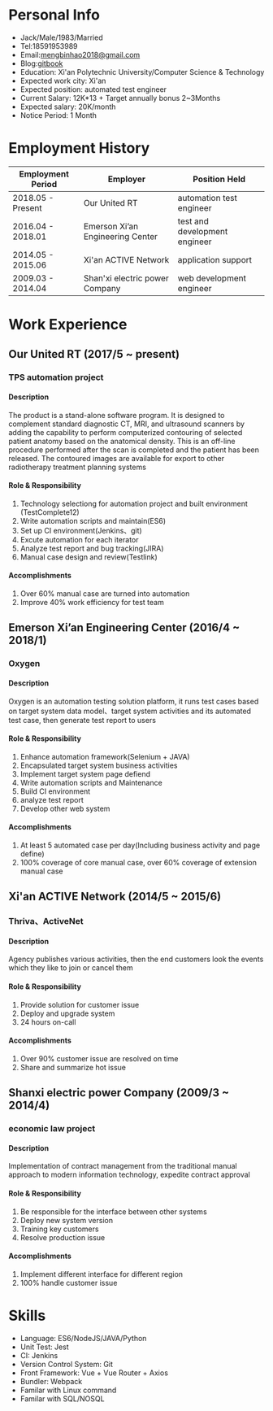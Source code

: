 # Personal Info
- Jack/Male/1983/Married
- Tel:18591953989
- Email:mengbinhao2018@gmail.com
- Blog:[gitbook](https://jackmeng.gitbook.io/note/)
- Education: Xi'an Polytechnic University/Computer Science & Technology
- Expected work city: Xi'an
- Expected position: automated test engineer
- Current Salary: 12K*13 + Target annually bonus 2~3Months
- Expected salary: 20K/month
- Notice Period: 1 Month

# Employment History

| Employment Period | Employer                         | Position Held                 |
| ----------------- | -------------------------------- | ----------------------------- |
| 2018.05 - Present | Our United RT                    | automation test engineer      |
| 2016.04 - 2018.01 | Emerson Xi’an Engineering Center | test and development engineer |
| 2014.05 - 2015.06 | Xi'an ACTIVE Network             | application support           |
| 2009.03 - 2014.04 | Shan'xi electric power Company   | web development engineer      |

# Work Experience

## Our United RT (2017/5 ~ present)
### TPS automation project
#### Description
The product is a stand-alone software program.  It is designed to complement standard diagnostic CT, MRI, and ultrasound scanners by adding the capability to perform computerized contouring of selected patient anatomy based on the anatomical density.  This is an off-line procedure performed after the scan is completed and the patient has been released.  The contoured images are available for export to other radiotherapy treatment planning systems

#### Role & Responsibility
1. Technology selectiong for automation project and built environment (TestComplete12)
2. Write automation scripts and maintain(ES6)
3. Set up CI environment(Jenkins、git)
4. Excute automation for each iterator
5. Analyze test report and bug tracking(JIRA)
6. Manual case design and review(Testlink)

#### Accomplishments
1. Over 60% manual case are turned into automation
2. Improve 40% work efficiency for test team

## Emerson Xi’an Engineering Center (2016/4 ~ 2018/1)
### Oxygen
#### Description
Oxygen is an automation testing solution platform, it runs test cases based on target system data model、target system activities and its automated test case, then generate test report to users

#### Role & Responsibility
1. Enhance automation framework(Selenium + JAVA)
2. Encapsulated target system business activities
3. Implement target system page defiend
4. Write automation scripts and Maintenance
5. Build CI environment
6. analyze test report
7. Develop other web system

#### Accomplishments
1. At least 5 automated case per day(Including business activity and page define)
2. 100% coverage of core manual case, over 60% coverage of extension manual case

## Xi'an ACTIVE Network (2014/5 ~ 2015/6)
### Thriva、ActiveNet
#### Description
Agency publishes various activities, then the end customers look the events which they like to join or cancel them

#### Role & Responsibility
1. Provide solution for customer issue
2. Deploy and upgrade system
3. 24 hours on-call

#### Accomplishments
1. Over 90% customer issue are resolved on time
2. Share and summarize hot issue


## Shanxi electric power Company (2009/3 ~ 2014/4)
### economic law project
#### Description
Implementation of contract management from the traditional manual approach to modern information technology, expedite contract approval

#### Role & Responsibility
1. Be responsible for the interface between other systems
2. Deploy new system version
3. Training key customers
4. Resolve production issue

#### Accomplishments
1. Implement different interface for different region
2. 100% handle customer issue

# Skills
- Language: ES6/NodeJS/JAVA/Python
- Unit Test: Jest
- CI: Jenkins
- Version Control System: Git
- Front Framework: Vue + Vue Router + Axios
- Bundler: Webpack
- Familar with Linux command
- Familar with SQL/NOSQL